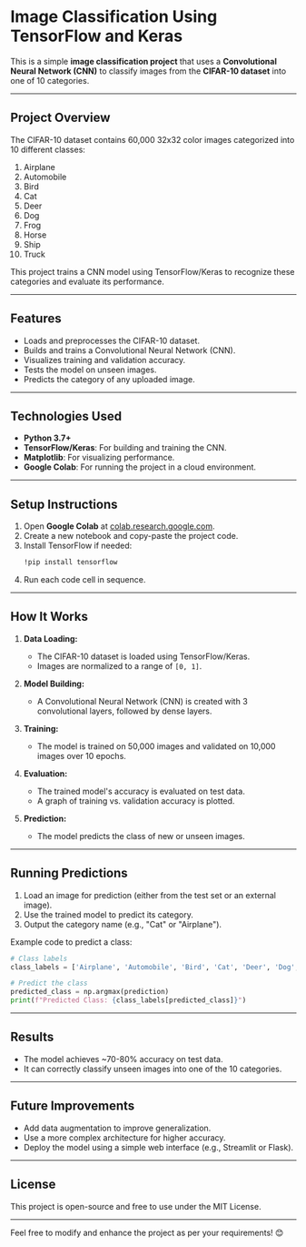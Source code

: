 # **Image Classification Using TensorFlow and Keras**

This is a simple **image classification project** that uses a **Convolutional Neural Network (CNN)** to classify images from the **CIFAR-10 dataset** into one of 10 categories.

---

## **Project Overview**
The CIFAR-10 dataset contains 60,000 32x32 color images categorized into 10 different classes:

1. Airplane
2. Automobile
3. Bird
4. Cat
5. Deer
6. Dog
7. Frog
8. Horse
9. Ship
10. Truck

This project trains a CNN model using TensorFlow/Keras to recognize these categories and evaluate its performance.

---

## **Features**
- Loads and preprocesses the CIFAR-10 dataset.
- Builds and trains a Convolutional Neural Network (CNN).
- Visualizes training and validation accuracy.
- Tests the model on unseen images.
- Predicts the category of any uploaded image.

---

## **Technologies Used**
- **Python 3.7+**
- **TensorFlow/Keras**: For building and training the CNN.
- **Matplotlib**: For visualizing performance.
- **Google Colab**: For running the project in a cloud environment.

---

## **Setup Instructions**
1. Open **Google Colab** at [colab.research.google.com](https://colab.research.google.com/).
2. Create a new notebook and copy-paste the project code.
3. Install TensorFlow if needed:
   ```bash
   !pip install tensorflow
   ```
4. Run each code cell in sequence.

---

## **How It Works**
1. **Data Loading:**
   - The CIFAR-10 dataset is loaded using TensorFlow/Keras.
   - Images are normalized to a range of `[0, 1]`.

2. **Model Building:**
   - A Convolutional Neural Network (CNN) is created with 3 convolutional layers, followed by dense layers.

3. **Training:**
   - The model is trained on 50,000 images and validated on 10,000 images over 10 epochs.

4. **Evaluation:**
   - The trained model's accuracy is evaluated on test data.
   - A graph of training vs. validation accuracy is plotted.

5. **Prediction:**
   - The model predicts the class of new or unseen images.

---

## **Running Predictions**
1. Load an image for prediction (either from the test set or an external image).
2. Use the trained model to predict its category.
3. Output the category name (e.g., "Cat" or "Airplane").

Example code to predict a class:
```python
# Class labels
class_labels = ['Airplane', 'Automobile', 'Bird', 'Cat', 'Deer', 'Dog', 'Frog', 'Horse', 'Ship', 'Truck']

# Predict the class
predicted_class = np.argmax(prediction)
print(f"Predicted Class: {class_labels[predicted_class]}")
```

---

## **Results**
- The model achieves ~70-80% accuracy on test data.
- It can correctly classify unseen images into one of the 10 categories.

---

## **Future Improvements**
- Add data augmentation to improve generalization.
- Use a more complex architecture for higher accuracy.
- Deploy the model using a simple web interface (e.g., Streamlit or Flask).

---

## **License**
This project is open-source and free to use under the MIT License.

---

Feel free to modify and enhance the project as per your requirements! 😊
